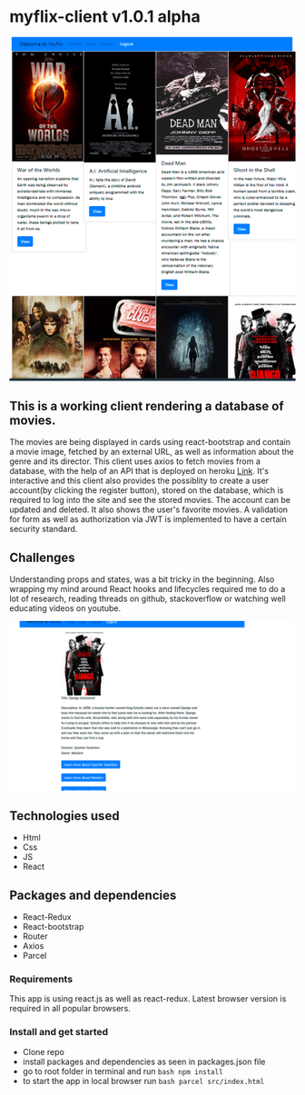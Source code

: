 # myflix-client v1.0.1 alpha

![alt text](https://github.com/TBj93/myflix-client/blob/myflix-redux/readme%20imgs/myflix1.PNG?raw=true)

## This is a working client rendering a database of movies.

The movies are being displayed in cards using react-bootstrap and contain a movie image, fetched by an external URL, as well as information about the genre and its director.
This client uses axios to fetch movies from a database, with the help of an API that is deployed on heroku  [Link](https://tims-movie-api.herokuapp.com/). 
It's interactive and this client also provides the possiblity to create a user account(by clicking the register button), stored on the database, which is required to log into the site and see the stored movies. 
The account can be updated and deleted. It also shows the user's favorite movies.
A validation for form as well as authorization via JWT is implemented to have a certain security standard. 

## Challenges
Understanding props and states, was a bit tricky in the beginning. Also wrapping my mind around React hooks and lifecycles required me to do a lot of research, reading threads on github, stackoverflow or watching well educating videos on youtube. 

![alt text](https://github.com/TBj93/myflix-client/blob/myflix-redux/readme%20imgs/myflix2.PNG?raw=true)


## Technologies used
- Html
- Css
- JS
- React

## Packages and dependencies
- React-Redux
- React-bootstrap
- Router
- Axios
- Parcel



### Requirements
This app is using react.js as well as react-redux. Latest browser version is required in all popular browsers.


### Install and get started

- Clone repo
- install packages and dependencies as seen in packages.json file
- go to root folder in terminal and run ```bash npm install ```
- to start the app in local browser run ```bash parcel src/index.html ```


